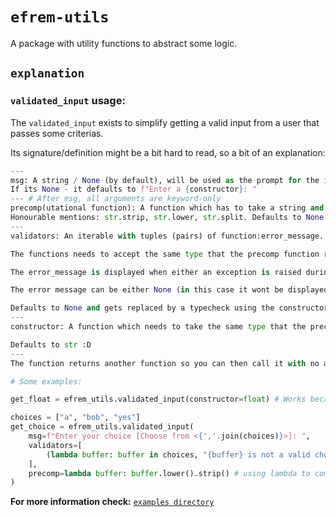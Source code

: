 # `efrem-utils`

A package with utility functions to abstract some logic. 

## `explanation`

### `validated_input` usage:

The `validated_input` exists to simplify getting a valid input from a user that passes some criterias.

Its signature/definition might be a bit hard to read, so a bit of an explanation:
```py
---
msg: A string / None (by default), will be used as the prompt for the input() calls.
If its None - it defaults to f"Enter a {constructor}: "
--- # After msg, all arguments are keyword-only
precomp(utational function): A function which has to take a string and return.. anything, pretty much.
Honourable mentions: str.strip, str.lower, str.split. Defaults to None so it doesnt mutate the input.
---
validators: An iterable with tuples (pairs) of function:error_message.

The functions needs to accept the same type that the precomp function returns.

The error_message is displayed when either an exception is raised during the attempt of validation [Which leads to a neat trick for getting a valid input of some type], or when the value it returns is falsy.

The error message can be either None (in this case it wont be displayed), or a static string, or a template-string [i.e "{buffer} is not an integer". Consider that `buffer` is the keyword for the users input here, which gets passed with a .format(buffer=buffer) call]

Defaults to None and gets replaced by a typecheck using the constructor and a short-circuit logic. [constructor(buffer) or True]
---
constructor: A function which needs to take the same type that the precomp function returns and it will be used to actually return the value once the input has been validated.

Defaults to str :D
---
The function returns another function so you can then call it with no arguments and get a validated input.
```

```py
# Some examples:

get_float = efrem_utils.validated_input(constructor=float) # Works because of validators defaulting to a float typecheck and msg defaulting to f"Enter a {float}"

choices = ["a", "bob", "yes"]
get_choice = efrem_utils.validated_input(
    msg=f"Enter your choice [Choose from <{','.join(choices)}>]: ",
    validators=[
        (lambda buffer: buffer in choices, "{buffer} is not a valid choice") # the {buffer} in the template string is important
    ],
    precomp=lambda buffer: buffer.lower().strip() # using lambda to combine multiple precomputation functions
)
```

**For more information check:** [`examples directory`](https://github.com/NikitaNightBot/efrem-utils/tree/main/examples)